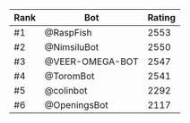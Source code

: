 Rank|Bot|Rating
---|---|---
#1|@RaspFish|2553
#2|@NimsiluBot|2550
#3|@VEER-OMEGA-BOT|2547
#4|@ToromBot|2541
#5|@colinbot|2292
#6|@OpeningsBot|2117
